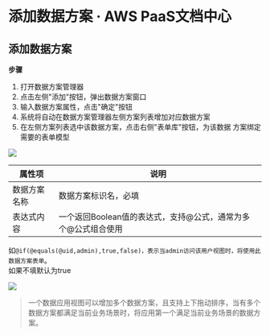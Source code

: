 # 添加数据方案 · AWS PaaS文档中心

## 添加数据方案

**步骤**

  1. 打开数据方案管理器
  2. 点击左侧"添加"按钮，弹出数据方案窗口
  3. 输入数据方案属性，点击"确定"按钮
  4. 系统将自动在数据方案管理器左侧方案列表增加对应数据方案
  5. 在左侧方案列表选中该数据方案，点击右侧"表单库"按钮，为该数据 方案绑定需要的表单模型

[![](https://docs.awspaas.com/user-manual/aws-pass-console-user-manual-dw-vue3.0-64ga/manager_data/39.png)](<39.png>)

属性项 | 说明  
---|---  
数据方案名称 | 数据方案标识名，必填  
表达式内容 | 一个返回Boolean值的表达式，支持@公式，通常为多个@公式组合使用   
如`@if(@equals(@uid,admin),true,false)，表示当admin访问该用户视图时，将使用此数据方案表单`。  
如果不填默认为true  
  
[![](https://docs.awspaas.com/user-manual/aws-pass-console-user-manual-dw-vue3.0-64ga/manager_data/40.png)](<40.png>)

> 一个数据应用视图可以增加多个数据方案，且支持上下拖动排序，当有多个数据方案都满足当前业务场景时，将应用第一个满足当前业务场景的数据方案。